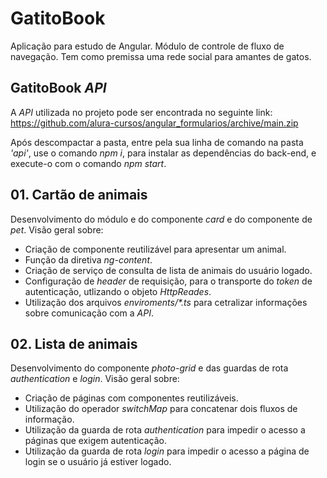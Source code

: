 # GatitoBook

Aplicação para estudo de Angular. Módulo de controle de fluxo de navegação. Tem como premissa uma rede social para amantes de gatos.


## GatitoBook _API_

A _API_ utilizada no projeto pode ser encontrada no seguinte link:
https://github.com/alura-cursos/angular_formularios/archive/main.zip

Após descompactar a pasta, entre pela sua linha de comando na pasta _'api'_, use o comando _npm i_, para instalar as dependências do back-end, e execute-o com o comando _npm start_.

## 01. Cartão de animais

Desenvolvimento do módulo e do componente _card_ e do componente de _pet_.
Visão geral sobre:

- Criação de componente reutilizável para apresentar um animal.
- Função da diretiva _ng-content_.
- Criação de serviço de consulta de lista de animais do usuário logado.
- Configuração de _header_ de requisição, para o transporte do _token_ de autenticação, utlizando o objeto _HttpReades_.
- Utilização dos arquivos _enviroments/*.ts_ para cetralizar informações sobre comunicação com a _API_.

## 02. Lista de animais

Desenvolvimento do componente _photo-grid_ e das guardas de rota _authentication_ e _login_.
Visão geral sobre:

- Criação de páginas com componentes reutilizáveis.
- Utilização do operador _switchMap_ para concatenar dois fluxos de informação.
- Utilização da guarda de rota _authentication_ para impedir o acesso a páginas que exigem autenticação.
- Utilização da guarda de rota _login_ para impedir o acesso a página de login se o usuário já estiver logado.
